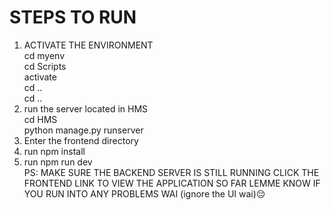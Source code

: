 STEPS TO RUN
============
1. ACTIVATE THE ENVIRONMENT <br/>
   cd myenv<br/>
   cd Scripts<br/>
   activate<br/>
   cd ..<br/>
   cd ..<br/>
3. run the server located in HMS<br/>
   cd HMS<br/>
   python manage.py runserver<br/>
4. Enter the frontend directory<br/>
5. run npm install<br/>
6. run npm run dev<br/>
   PS: MAKE SURE THE BACKEND SERVER IS STILL RUNNING
CLICK THE FRONTEND LINK TO VIEW THE APPLICATION SO FAR
LEMME KNOW IF YOU RUN INTO ANY PROBLEMS WAI
(ignore the UI wai)😔
